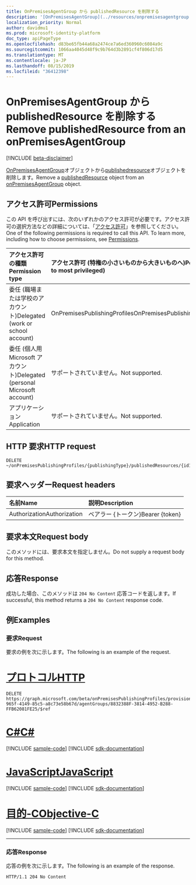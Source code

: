```yaml
---
title: OnPremisesAgentGroup から publishedResource を削除する
description: '[OnPremisesAgentGroup](../resources/onpremisesagentgroup.md)オブジェクトから[publishedresource](../resources/publishedresource.md)オブジェクトを削除します。'
localization_priority: Normal
author: davidmu1
ms.prod: microsoft-identity-platform
doc_type: apiPageType
ms.openlocfilehash: d83be65fb44a68a2474ce7a6ed360960c6084a9c
ms.sourcegitcommit: 1066aa4045d48f9c9b764d3b2891cf4f806d17d5
ms.translationtype: MT
ms.contentlocale: ja-JP
ms.lasthandoff: 08/15/2019
ms.locfileid: "36412398"
---
```

# <a name="remove-publishedresource-from-an-onpremisesagentgroup"></a><span data-ttu-id="2a7d1-103">OnPremisesAgentGroup から publishedResource を削除する</span><span class="sxs-lookup"><span data-stu-id="2a7d1-103">Remove publishedResource from an onPremisesAgentGroup</span></span>

[!INCLUDE [beta-disclaimer](../../includes/beta-disclaimer.md)]

<span data-ttu-id="2a7d1-104">[OnPremisesAgentGroup](../resources/onpremisesagentgroup.md)オブジェクトから[publishedresource](../resources/publishedresource.md)オブジェクトを削除します。</span><span class="sxs-lookup"><span data-stu-id="2a7d1-104">Remove a [publishedResource](../resources/publishedresource.md) object from an [onPremisesAgentGroup](../resources/onpremisesagentgroup.md) object.</span></span>

## <a name="permissions"></a><span data-ttu-id="2a7d1-105">アクセス許可</span><span class="sxs-lookup"><span data-stu-id="2a7d1-105">Permissions</span></span>

<span data-ttu-id="2a7d1-p101">この API を呼び出すには、次のいずれかのアクセス許可が必要です。アクセス許可の選択方法などの詳細については、「[アクセス許可](/graph/permissions-reference)」を参照してください。</span><span class="sxs-lookup"><span data-stu-id="2a7d1-p101">One of the following permissions is required to call this API. To learn more, including how to choose permissions, see [Permissions](/graph/permissions-reference).</span></span>

| <span data-ttu-id="2a7d1-108">アクセス許可の種類</span><span class="sxs-lookup"><span data-stu-id="2a7d1-108">Permission type</span></span>                        | <span data-ttu-id="2a7d1-109">アクセス許可 (特権の小さいものから大きいものへ)</span><span class="sxs-lookup"><span data-stu-id="2a7d1-109">Permissions (from least to most privileged)</span></span> |
|:--------------------------------------|:---------------------------------------------------------|
| <span data-ttu-id="2a7d1-110">委任 (職場または学校のアカウント)</span><span class="sxs-lookup"><span data-stu-id="2a7d1-110">Delegated (work or school account)</span></span>     | <span data-ttu-id="2a7d1-111">OnPremisesPublishingProfiles</span><span class="sxs-lookup"><span data-stu-id="2a7d1-111">OnPremisesPublishingProfiles.ReadWrite.All</span></span> |
| <span data-ttu-id="2a7d1-112">委任 (個人用 Microsoft アカウント)</span><span class="sxs-lookup"><span data-stu-id="2a7d1-112">Delegated (personal Microsoft account)</span></span> | <span data-ttu-id="2a7d1-113">サポートされていません。</span><span class="sxs-lookup"><span data-stu-id="2a7d1-113">Not supported.</span></span> |
| <span data-ttu-id="2a7d1-114">アプリケーション</span><span class="sxs-lookup"><span data-stu-id="2a7d1-114">Application</span></span>                            | <span data-ttu-id="2a7d1-115">サポートされていません。</span><span class="sxs-lookup"><span data-stu-id="2a7d1-115">Not supported.</span></span> |

## <a name="http-request"></a><span data-ttu-id="2a7d1-116">HTTP 要求</span><span class="sxs-lookup"><span data-stu-id="2a7d1-116">HTTP request</span></span>

<!-- { "blockType": "ignored" } -->

```http
DELETE ~/onPremisesPublishingProfiles/{publishingType}/publishedResources/{id1}/agentGroups{id2}/$ref
```

## <a name="request-headers"></a><span data-ttu-id="2a7d1-117">要求ヘッダー</span><span class="sxs-lookup"><span data-stu-id="2a7d1-117">Request headers</span></span>

| <span data-ttu-id="2a7d1-118">名前</span><span class="sxs-lookup"><span data-stu-id="2a7d1-118">Name</span></span>          | <span data-ttu-id="2a7d1-119">説明</span><span class="sxs-lookup"><span data-stu-id="2a7d1-119">Description</span></span>   |
|:--------------|:--------------|
| <span data-ttu-id="2a7d1-120">Authorization</span><span class="sxs-lookup"><span data-stu-id="2a7d1-120">Authorization</span></span> | <span data-ttu-id="2a7d1-121">ベアラー {トークン}</span><span class="sxs-lookup"><span data-stu-id="2a7d1-121">Bearer {token}</span></span> |

## <a name="request-body"></a><span data-ttu-id="2a7d1-122">要求本文</span><span class="sxs-lookup"><span data-stu-id="2a7d1-122">Request body</span></span>

<span data-ttu-id="2a7d1-123">このメソッドには、要求本文を指定しません。</span><span class="sxs-lookup"><span data-stu-id="2a7d1-123">Do not supply a request body for this method.</span></span>

## <a name="response"></a><span data-ttu-id="2a7d1-124">応答</span><span class="sxs-lookup"><span data-stu-id="2a7d1-124">Response</span></span>

<span data-ttu-id="2a7d1-125">成功した場合、このメソッドは `204 No Content` 応答コードを返します。</span><span class="sxs-lookup"><span data-stu-id="2a7d1-125">If successful, this method returns a `204 No Content` response code.</span></span>

## <a name="examples"></a><span data-ttu-id="2a7d1-126">例</span><span class="sxs-lookup"><span data-stu-id="2a7d1-126">Examples</span></span>

### <a name="request"></a><span data-ttu-id="2a7d1-127">要求</span><span class="sxs-lookup"><span data-stu-id="2a7d1-127">Request</span></span>

<span data-ttu-id="2a7d1-128">要求の例を次に示します。</span><span class="sxs-lookup"><span data-stu-id="2a7d1-128">The following is an example of the request.</span></span>

# <a name="httptabhttp"></a>[<span data-ttu-id="2a7d1-129">プロトコル</span><span class="sxs-lookup"><span data-stu-id="2a7d1-129">HTTP</span></span>](#tab/http)
<!-- {
  "blockType": "request",
  "name": "create_onpremisesagentgroup_from_publishedresource"
}-->

```http
DELETE https://graph.microsoft.com/beta/onPremisesPublishingProfiles/provisioning/publishedResources/1234b780-965f-4149-85c5-a8c73e58b67d/agentGroups/8832388F-3814-4952-B288-FFB62081FE25/$ref
```
# <a name="ctabcsharp"></a>[<span data-ttu-id="2a7d1-130">C#</span><span class="sxs-lookup"><span data-stu-id="2a7d1-130">C#</span></span>](#tab/csharp)
[!INCLUDE [sample-code](../includes/snippets/csharp/create-onpremisesagentgroup-from-publishedresource-csharp-snippets.md)]
[!INCLUDE [sdk-documentation](../includes/snippets/snippets-sdk-documentation-link.md)]

# <a name="javascripttabjavascript"></a>[<span data-ttu-id="2a7d1-131">JavaScript</span><span class="sxs-lookup"><span data-stu-id="2a7d1-131">JavaScript</span></span>](#tab/javascript)
[!INCLUDE [sample-code](../includes/snippets/javascript/create-onpremisesagentgroup-from-publishedresource-javascript-snippets.md)]
[!INCLUDE [sdk-documentation](../includes/snippets/snippets-sdk-documentation-link.md)]

# <a name="objective-ctabobjc"></a>[<span data-ttu-id="2a7d1-132">目的-C</span><span class="sxs-lookup"><span data-stu-id="2a7d1-132">Objective-C</span></span>](#tab/objc)
[!INCLUDE [sample-code](../includes/snippets/objc/create-onpremisesagentgroup-from-publishedresource-objc-snippets.md)]
[!INCLUDE [sdk-documentation](../includes/snippets/snippets-sdk-documentation-link.md)]

---


### <a name="response"></a><span data-ttu-id="2a7d1-133">応答</span><span class="sxs-lookup"><span data-stu-id="2a7d1-133">Response</span></span>

<span data-ttu-id="2a7d1-134">応答の例を次に示します。</span><span class="sxs-lookup"><span data-stu-id="2a7d1-134">The following is an example of the response.</span></span>

<!-- {
  "blockType": "response",
  "truncated": true,
  "@odata.type": "microsoft.graph.onPremisesAgentGroup"
} -->

```http
HTTP/1.1 204 No Content
```

<!-- uuid: 16cd6b66-4b1a-43a1-adaf-3a886856ed98
2019-02-04 14:57:30 UTC -->
<!-- {
  "type": "#page.annotation",
  "description": "Delete publishedResource",
  "keywords": "",
  "section": "documentation",
  "tocPath": ""
}-->
